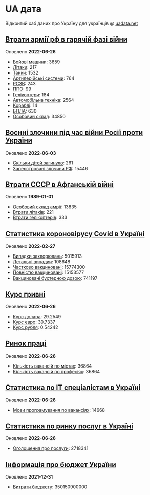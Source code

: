 # UA дата
Відкритий хаб даних про Україну для українців @ [uadata.net](https://uadata.net/)

## [Втрати армії рф в гарячій фазі війни](https://uadata.net/vtraty-rf.data)
Оновлено **2022-06-26**

- [Бойові машини](https://uadata.net/vtraty-rf:bbm.data): 3659
- [Літаки](https://uadata.net/vtraty-rf:planes.data): 217
- [Танки](https://uadata.net/vtraty-rf:tanks.data): 1532
- [Артилерійські системи](https://uadata.net/vtraty-rf:artilery.data): 764
- [РСЗВ](https://uadata.net/vtraty-rf:rszv.data): 243
- [ППО](https://uadata.net/vtraty-rf:ppo.data): 99
- [Гелікоптери](https://uadata.net/vtraty-rf:helicopters.data): 184
- [Автомобільна техніка](https://uadata.net/vtraty-rf:auto.data): 2564
- [Кораблі](https://uadata.net/vtraty-rf:ships.data): 14
- [БПЛА](https://uadata.net/vtraty-rf:bpla.data): 630
- [Особовий склад](https://uadata.net/vtraty-rf.data): 34850

## [Воєнні злочини під час війни Росії проти України](https://uadata.net/zlochiny-rf.data)
Оновлено **2022-06-03**

- [Скільки дітей загинуло](https://uadata.net/zlochiny-rf.data): 261
- [Зареєстровані злочини РФ](https://uadata.net/zlochiny-rf:registered-crimes.data): 15446

## [Втрати СССР в Афганській війні](https://uadata.net/vtraty-su-in-afgan.data)
Оновлено **1989-01-01**

- [Особовий склад амрії](https://uadata.net/vtraty-su-in-afgan.data): 13835
- [Втрати літаків](https://uadata.net/vtraty-su-in-afgan:soviet-aircraft-losses-in-afgan-war.data): 221
- [Втрати гелікоптерів](https://uadata.net/vtraty-su-in-afgan:soviet-helicopters-losses-in-afgan-war.data): 333

## [Статистика короновірусу Covid в Україні](https://uadata.net/corona.data)
Оновлено **2022-02-27**

- [Випадки захворювань](https://uadata.net/corona.data): 5015913
- [Летальні випадки](https://uadata.net/corona:totla-deaths.data): 108648
- [Частково вакциновані](https://uadata.net/corona:persons-vaccinated.data): 15774300
- [Повністю вакциновані](https://uadata.net/corona:persons-fully-vaccinated.data): 15153577
- [Вакциновані бустерною дозою](https://uadata.net/corona:persons-with-booster.data): 741197

## [Курс гривні](https://uadata.net/kurs-hryvni.data)
Оновлено **2022-06-26**

- [Курс долара](https://uadata.net/kurs-hryvni.data): 29.2549
- [Курс євро](https://uadata.net/kurs-hryvni:euro-to-hryvna.data): 30.7337
- [Курс рубля](https://uadata.net/kurs-hryvni:fubl-to-hryvna.data): 0.54242

## [Ринок праці](https://uadata.net/rynok-praci.data)
Оновлено **2022-06-26**

- [Кількість вакансій по містах](https://uadata.net/rynok-praci.data): 36864
- [Кількість вакансій по професіях](https://uadata.net/rynok-praci:positions.data): 36864

## [Статистика по ІТ спеціалістам в Україні](https://uadata.net/rozrobka-softu.data)
Оновлено **2022-06-26**

- [Мови програмування по вакансіях](https://uadata.net/rozrobka-softu.data): 14668

## [Статистика по ринку послуг в Україні](https://uadata.net/poslugy.data)
Оновлено **2022-06-26**

- [Оголошення про послуги](https://uadata.net/poslugy.data): 2718341

## [Інформація про бюджет України](https://uadata.net/budget.data)
Оновлено **2021-12-31**

- [Витрати бюджету](https://uadata.net/budget.data): 350150900000
